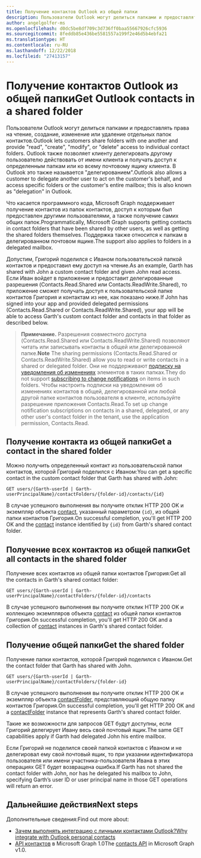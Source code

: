 ```yaml
---
title: Получение контактов Outlook из общей папки
description: Пользователи Outlook могут делиться папками и предоставлять права на чтение, создание, изменение или удаление отдельных папок контактов. Outlook также позволяет клиенту делегировать другому пользователю действовать от имени клиента.
author: angelgolfer-ms
ms.openlocfilehash: d0dc5be8df709c3d736ff0baa55667926cfc5936
ms.sourcegitcommit: 8feddb85e436be5581557a199f2e46d5b4ebfa21
ms.translationtype: HT
ms.contentlocale: ru-RU
ms.lasthandoff: 12/22/2018
ms.locfileid: "27413157"
---
```

# <a name="get-outlook-contacts-in-a-shared-folder"></a><span data-ttu-id="d93ae-104">Получение контактов Outlook из общей папки</span><span class="sxs-lookup"><span data-stu-id="d93ae-104">Get Outlook contacts in a shared folder</span></span>

<span data-ttu-id="d93ae-105">Пользователи Outlook могут делиться папками и предоставлять права на чтение, создание, изменение или удаление отдельных папок контактов.</span><span class="sxs-lookup"><span data-stu-id="d93ae-105">Outlook lets customers share folders with one another and provide "read", "create", "modify", or "delete" access to individual contact folders.</span></span> <span data-ttu-id="d93ae-106">Outlook также позволяет клиенту делегировать другому пользователю действовать от имени клиента и получать доступ к определенным папкам или ко всему почтовому ящику клиента. В Outlook это также называется "делегированием".</span><span class="sxs-lookup"><span data-stu-id="d93ae-106">Outlook also allows a customer to delegate another user to act on the customer's behalf, and access specific folders or the customer's entire mailbox; this is also known as "delegation" in Outlook.</span></span>

<span data-ttu-id="d93ae-107">Что касается программного кода, Microsoft Graph поддерживает получение контактов из папок контактов, доступ к которым был предоставлен другими пользователями, а также получение самих общих папок.</span><span class="sxs-lookup"><span data-stu-id="d93ae-107">Programmatically, Microsoft Graph supports getting contacts in contact folders that have been shared by other users, as well as getting the shared folders themselves.</span></span> <span data-ttu-id="d93ae-108">Поддержка также относится к папкам в делегированном почтовом ящике.</span><span class="sxs-lookup"><span data-stu-id="d93ae-108">The support also applies to folders in a delegated mailbox.</span></span>

<span data-ttu-id="d93ae-109">Допустим, Григорий поделился с Иваном пользовательской папкой контактов и предоставил ему доступ на чтение.</span><span class="sxs-lookup"><span data-stu-id="d93ae-109">As an example, Garth has shared with John a custom contact folder and given John read access.</span></span> <span data-ttu-id="d93ae-110">Если Иван войдет в приложение и предоставит делегированные разрешения (Contacts.Read.Shared или Contacts.ReadWrite.Shared), то приложение сможет получать доступ к пользовательской папке контактов Григория и контактам из нее, как показано ниже.</span><span class="sxs-lookup"><span data-stu-id="d93ae-110">If John has signed into your app and provided delegated permissions (Contacts.Read.Shared or Contacts.ReadWrite.Shared), your app will be able to access Garth's custom contact folder and contacts in that folder as described below.</span></span>

> <span data-ttu-id="d93ae-111">**Примечание.** Разрешения совместного доступа (Contacts.Read.Shared или Contacts.ReadWrite.Shared) позволяют читать или записывать контакты в общей или делегированной папке.</span><span class="sxs-lookup"><span data-stu-id="d93ae-111">**Note** The sharing permissions (Contacts.Read.Shared or Contacts.ReadWrite.Shared) allow you to read or write contacts in a shared or delegated folder.</span></span> <span data-ttu-id="d93ae-112">Они не поддерживают [подписку на уведомления об изменениях](webhooks.md) элементов в таких папках.</span><span class="sxs-lookup"><span data-stu-id="d93ae-112">They do not support [subscribing to change notifications](webhooks.md) on items in such folders.</span></span> <span data-ttu-id="d93ae-113">Чтобы настроить подписки на уведомления об изменениях контактов в общей, делегированной или любой другой папке контактов пользователя в клиенте, используйте разрешение приложения Contacts.Read.</span><span class="sxs-lookup"><span data-stu-id="d93ae-113">To set up change notification subscriptions on contacts in a shared, delegated, or any other user's contact folder in the tenant, use the application permission, Contacts.Read.</span></span>

## <a name="get-a-contact-in-the-shared-folder"></a><span data-ttu-id="d93ae-114">Получение контакта из общей папки</span><span class="sxs-lookup"><span data-stu-id="d93ae-114">Get a contact in the shared folder</span></span>

<span data-ttu-id="d93ae-115">Можно получить определенный контакт из пользовательской папки контактов, которой Григорий поделился с Иваном:</span><span class="sxs-lookup"><span data-stu-id="d93ae-115">You can get a specific contact in the custom contact folder that Garth has shared with John:</span></span>

<!-- { "blockType": "ignored" } -->
```http
GET users/{Garth-userId | Garth-userPrincipalName}/contactFolders/{folder-id}/contacts/{id}
```

<span data-ttu-id="d93ae-116">В случае успешного выполнения вы получите отклик HTTP 200 OK и экземпляр объекта [contact](/graph/api/resources/contact?view=graph-rest-1.0), указанный параметром `{id}`, из общей папки контактов Григория.</span><span class="sxs-lookup"><span data-stu-id="d93ae-116">On successful completion, you'll get HTTP 200 OK and the [contact](/graph/api/resources/contact?view=graph-rest-1.0) instance identified by `{id}` from Garth's shared contact folder.</span></span>

## <a name="get-all-contacts-in-the-shared-folder"></a><span data-ttu-id="d93ae-117">Получение всех контактов из общей папки</span><span class="sxs-lookup"><span data-stu-id="d93ae-117">Get all contacts in the shared folder</span></span>

<span data-ttu-id="d93ae-118">Получение всех контактов из общей папки контактов Григория:</span><span class="sxs-lookup"><span data-stu-id="d93ae-118">Get all the contacts in Garth's shared contact folder:</span></span>

<!-- { "blockType": "ignored" } -->
```http
GET users/{Garth-userId | Garth-userPrincipalName}/contactFolders/{folder-id}/contacts
```

<span data-ttu-id="d93ae-119">В случае успешного выполнения вы получите отклик HTTP 200 OK и коллекцию экземпляров объекта [contact](/graph/api/resources/contact?view=graph-rest-1.0) из общей папки контактов Григория.</span><span class="sxs-lookup"><span data-stu-id="d93ae-119">On successful completion, you'll get HTTP 200 OK and a collection of [contact](/graph/api/resources/contact?view=graph-rest-1.0) instances in Garth's shared contact folder.</span></span>

## <a name="get-the-shared-folder"></a><span data-ttu-id="d93ae-120">Получение общей папки</span><span class="sxs-lookup"><span data-stu-id="d93ae-120">Get the shared folder</span></span>

<span data-ttu-id="d93ae-121">Получение папки контактов, которой Григорий поделился с Иваном.</span><span class="sxs-lookup"><span data-stu-id="d93ae-121">Get the contact folder that Garth has shared with John.</span></span>

<!-- { "blockType": "ignored" } -->
```http
GET users/{Garth-userId | Garth-userPrincipalName}/contactFolders/{folder-id}
```

<span data-ttu-id="d93ae-122">В случае успешного выполнения вы получите отклик HTTP 200 OK и экземпляр объекта [contactFolder](/graph/api/resources/contactfolder?view=graph-rest-1.0), представляющий общую папку контактов Григория.</span><span class="sxs-lookup"><span data-stu-id="d93ae-122">On successful completion, you'll get HTTP 200 OK and a [contactFolder](/graph/api/resources/contactfolder?view=graph-rest-1.0) instance that represents Garth's shared contact folder.</span></span>

<span data-ttu-id="d93ae-123">Такие же возможности для запросов GET будут доступны, если Григорий делегирует Ивану весь свой почтовый ящик.</span><span class="sxs-lookup"><span data-stu-id="d93ae-123">The same GET capabilities apply if Garth had delegated John his entire mailbox.</span></span>

<span data-ttu-id="d93ae-124">Если Григорий не поделился своей папкой контактов с Иваном и не делегировал ему свой почтовый ящик, то при указании идентификатора пользователя или имени участника-пользователя Ивана в этих операциях GET будет возвращена ошибка.</span><span class="sxs-lookup"><span data-stu-id="d93ae-124">If Garth has not shared the contact folder with John, nor has he delegated his mailbox to John, specifying Garth’s user ID or user principal name in those GET operations will return an error.</span></span> 


## <a name="next-steps"></a><span data-ttu-id="d93ae-125">Дальнейшие действия</span><span class="sxs-lookup"><span data-stu-id="d93ae-125">Next steps</span></span>

<span data-ttu-id="d93ae-126">Дополнительные сведения:</span><span class="sxs-lookup"><span data-stu-id="d93ae-126">Find out more about:</span></span>

- [<span data-ttu-id="d93ae-127">Зачем выполнять интеграцию с личными контактами Outlook?</span><span class="sxs-lookup"><span data-stu-id="d93ae-127">Why integrate with Outlook personal contacts</span></span>](outlook-contacts-concept-overview.md)
- <span data-ttu-id="d93ae-128">[API контактов](/graph/api/resources/contact?view=graph-rest-1.0) в Microsoft Graph 1.0</span><span class="sxs-lookup"><span data-stu-id="d93ae-128">The [contacts API](/graph/api/resources/contact?view=graph-rest-1.0) in Microsoft Graph v1.0.</span></span>